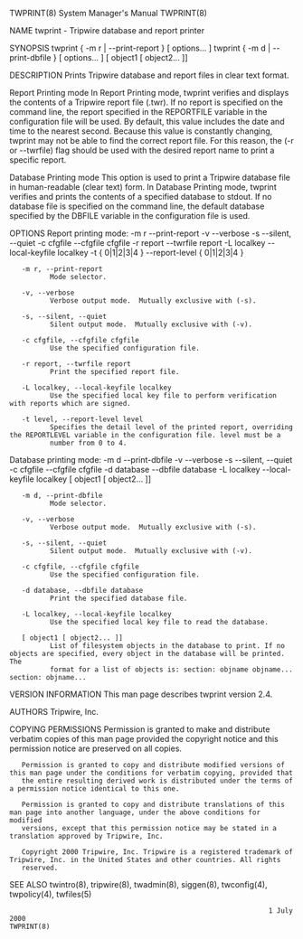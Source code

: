 TWPRINT(8)                                                    System Manager's Manual                                                   TWPRINT(8)

NAME
       twprint - Tripwire database and report printer

SYNOPSIS
       twprint { -m r | --print-report } [ options... ]
       twprint { -m d | --print-dbfile } [ options... ]
             [ object1 [ object2... ]]

DESCRIPTION
       Prints Tripwire database and report files in clear text format.

   Report Printing mode
       In Report Printing mode, twprint verifies and displays the contents of a Tripwire report file (.twr).  If no report is specified on the
       command line, the report specified in the REPORTFILE variable in the configuration file will be used.  By default, this value includes the
       date and time to the nearest second.  Because this value is constantly changing, twprint may not be able to find the correct report file.
       For this reason, the (-r or --twrfile) flag should be used with the desired report name to print a specific report.

   Database Printing mode
       This option is used to print a Tripwire database file in human-readable (clear text) form.  In Database Printing mode, twprint verifies and
       prints the contents of a specified database to stdout.  If no database file is specified on the command line, the default database
       specified by the DBFILE variable in the configuration file is used.

OPTIONS
   Report printing mode:
           -m r               --print-report
           -v                 --verbose
           -s                 --silent, --quiet
           -c cfgfile         --cfgfile cfgfile
           -r report          --twrfile report
           -L localkey        --local-keyfile localkey
           -t { 0|1|2|3|4 }   --report-level { 0|1|2|3|4 }

       -m r, --print-report
              Mode selector.

       -v, --verbose
              Verbose output mode.  Mutually exclusive with (-s).

       -s, --silent, --quiet
              Silent output mode.  Mutually exclusive with (-v).

       -c cfgfile, --cfgfile cfgfile
              Use the specified configuration file.

       -r report, --twrfile report
              Print the specified report file.

       -L localkey, --local-keyfile localkey
              Use the specified local key file to perform verification with reports which are signed.

       -t level, --report-level level
              Specifies the detail level of the printed report, overriding the REPORTLEVEL variable in the configuration file. level must be a
              number from 0 to 4.

   Database printing mode:
           -m d           --print-dbfile
           -v             --verbose
           -s             --silent, --quiet
           -c cfgfile     --cfgfile cfgfile
           -d database    --dbfile database
           -L localkey    --local-keyfile localkey
           [ object1 [ object2... ]]

       -m d, --print-dbfile
              Mode selector.

       -v, --verbose
              Verbose output mode.  Mutually exclusive with (-s).

       -s, --silent, --quiet
              Silent output mode.  Mutually exclusive with (-v).

       -c cfgfile, --cfgfile cfgfile
              Use the specified configuration file.

       -d database, --dbfile database
              Print the specified database file.

       -L localkey, --local-keyfile localkey
              Use the specified local key file to read the database.

       [ object1 [ object2... ]]
              List of filesystem objects in the database to print. If no objects are specified, every object in the database will be printed. The
              format for a list of objects is: section: objname objname... section: objname...

VERSION INFORMATION
       This man page describes twprint version 2.4.

AUTHORS
       Tripwire, Inc.

COPYING PERMISSIONS
       Permission is granted to make and distribute verbatim copies of this man page provided the copyright notice and this permission notice are
       preserved on all copies.

       Permission is granted to copy and distribute modified versions of this man page under the conditions for verbatim copying, provided that
       the entire resulting derived work is distributed under the terms of a permission notice identical to this one.

       Permission is granted to copy and distribute translations of this man page into another language, under the above conditions for modified
       versions, except that this permission notice may be stated in a translation approved by Tripwire, Inc.

       Copyright 2000 Tripwire, Inc. Tripwire is a registered trademark of Tripwire, Inc. in the United States and other countries. All rights
       reserved.

SEE ALSO
       twintro(8), tripwire(8), twadmin(8), siggen(8), twconfig(4), twpolicy(4), twfiles(5)

                                                                    1 July 2000                                                         TWPRINT(8)
